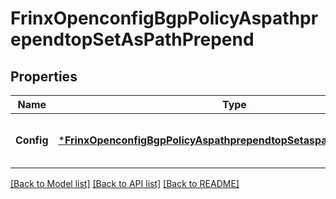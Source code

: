 # FrinxOpenconfigBgpPolicyAspathprependtopSetAsPathPrepend

## Properties
Name | Type | Description | Notes
------------ | ------------- | ------------- | -------------
**Config** | [***FrinxOpenconfigBgpPolicyAspathprependtopSetaspathprependConfig**](frinx.openconfig.bgp.policy.aspathprependtop.setaspathprepend.Config.md) | Optional[Configuration data for the AS path prepend action] REF:Optional.empty | [optional] [default to null]

[[Back to Model list]](../README.md#documentation-for-models) [[Back to API list]](../README.md#documentation-for-api-endpoints) [[Back to README]](../README.md)


